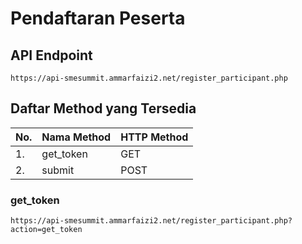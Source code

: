 # Pendaftaran Peserta

## API Endpoint
```
https://api-smesummit.ammarfaizi2.net/register_participant.php
```

## Daftar Method yang Tersedia
|No.| Nama Method | HTTP Method |
|---|-------------|-------------|
|1.|get_token|GET|
|2.|submit|POST|


### get_token
```
https://api-smesummit.ammarfaizi2.net/register_participant.php?action=get_token
```
